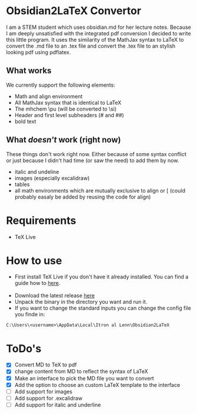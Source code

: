 # Obsidian2LaTeX Convertor

I am a STEM student which uses obsidian.md for her lecture notes. Because I am deeply unsatisfied with the integrated pdf conversion I decided to write this little program.
It uses the similarity of the MathJax syntax to LaTeX to convert the .md file to an .tex file and convert the .tex file to an stylish looking pdf using pdflatex.
## What works

We currently support the following elements:
- Math and align environment
- All MathJax syntax that is identical to LaTeX
- The mhchem \pu (will be converted to \si)
- Header and first level subheaders (# and ##)
- bold text
## What _doesn't_ work (right now)

These things don't work right now. Either because of some syntax conflict or just because I didn't had time (or saw the need) to add them by now.
- italic and undeline
- images (especially excalidraw)
- tables
- all math environments which are mutually exclusive to align or \[ (could probably easaly be added by reusing the code for align) 
# Requirements 

- TeX Live
# How to use

- First install TeX Live if you don't have it already installed. You can find a guide how to [here](https://tug.org/texlive/acquire-netinstall.html).
<br><br>
- Download the latest release [here](https://github.com/Itron-al-Lenn/Obsidian2LaTeX/releases)
- Unpack the binary in the directory you want and run it.
- If you want to change the standard inputs you can change the config file you finde in:
```path
C:\Users\<username>\AppData\Local\Itron al Lenn\Obsidian2LaTeX
```
# ToDo's

- [x] Convert MD to TeX to pdf
- [X] change content from MD to reflect the syntax of LaTeX
- [X] Make an interface to pick the MD file you want to convert
- [X] Add the option to choose an custom LaTeX template to the interface
- [ ] Add support for images
- [ ] Add support for .excalidraw
- [ ] Add support for italic and underline
